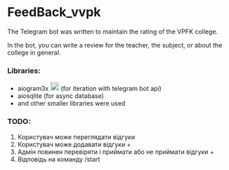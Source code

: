 # FeedBack_vvpk

The Telegram bot was written to maintain the rating of the VPFK college.

In the bot, you can write a review for the teacher, the subject, or about the college in general.

### Libraries:
- aiogram3x <picture><img alt="aiogram" src="https://avatars.githubusercontent.com/u/33784865?s=200&v=4 width=20px" height="20px"> </picture> (for iteration with telegram bot api) 
- aiosqlite (for async database)
- and other smaller libraries were used

### TODO:
1. Користувач може переглядати відгуки 
2. Користувач може додавати відгуки +
3. Адмін повинен перевіряти і приймати або не приймати відгуки +
4. Відповідь на команду /start